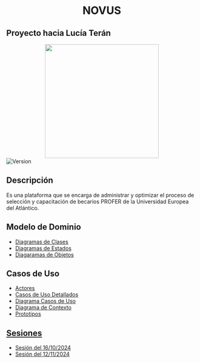<div align="center">
<h1>NOVUS</h1>
</div>

## Proyecto hacia Lucía Terán

<div align="center">
  <image width="300" src="./documentos/imagenes/novusdef.jpg" ">
</div>


  <img alt="Version" src="https://img.shields.io/badge/version-1.0.0-blue.svg?cacheSeconds=2592000" />

## Descripción

Es una plataforma que se encarga de administrar y optimizar el proceso de selección y capacitación de becarios PROFER de la Universidad Europea del Atlántico.

## Modelo de Dominio

  - [Diagramas de Clases](modelo_del_dominio/diagramas_de_clases)
  - [Diagramas de Estados](modelo_del_dominio/diagramas_de_estados)
  - [Diagaramas de Objetos](modelo_del_dominio/diagramas_de_objetos)

## Casos de Uso

  - [Actores](/casos_de_uso/actores/)
  - [Casos de Uso Detallados](/casos_de_uso/casos_de_uso/)
  - [Diagrama Casos de Uso](casos_de_uso/diagramas_casos_de_uso)
  - [Diagrama de Contexto](casos_de_uso/diagramas_de_contexto)
  - [Prototipos](casos_de_uso/prototipos)

## [Sesiones](documentos/actas/)

  - [Sesión del 16/10/2024](/documentos/actas/16-10-2024/README.md)
  - [Sesión del 12/11/2024](/documentos/actas/12-11-2024/README.md)
